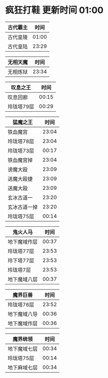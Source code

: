 # 疯狂打鞋 更新时间 01:00

| 古代霸主   | 时间    |
|--------|-------|
| 古代皇陵 | 01:00 |
| 古代皇陆 | 23:29 |

| 无相天魔   | 时间    |
|--------|-------|
| 无相炼狱 | 23:34 |

| 叹息之王   | 时间    |
|--------|-------|
| 叹息回廊 | 00:15 |
| 玲珑塔79层 | 00:29 |

| 猛魔之王   | 时间    |
|--------|-------|
| 铁血魔宫 | 23:04 |
| 玲珑塔78层 | 23:04 |
| 玲珑塔73层 | 00:17 |
| 铁血魔宫掉 | 23:04 |
| 谤魔大殴 | 23:09 |
| 送魔大殴捷 | 23:09 |
| 送魔大殴 | 23:09 |
| 玄冰古道一 | 23:20 |
| 玄冰古道一掉 | 23:20 |
| 玲珑塔75层 | 00:14 |

| 鬼火人马   | 时间    |
|--------|-------|
| 地下魔域作层 | 00:37 |
| 玲珑塔77层 | 23:53 |
| 玲下塔77层 | 23:53 |
| 玲珑塔7层 | 23:53 |
| 地下魔域八层 | 00:37 |

| 魔界巨兽   | 时间    |
|--------|-------|
| 玲珑塔76层 | 23:52 |
| 地下魔域八导 | 00:36 |
| 地下魔域作层 | 00:36 |

| 魔界统领   | 时间    |
|--------|-------|
| 地下魔域七层 | 00:34 |
| 玲珑塔75层 | 00:14 |
| 地下麻域七层 | 00:34 |